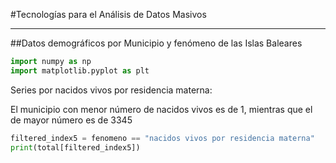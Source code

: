 #Tecnologías para el Análisis de Datos Masivos
***
##Datos demográficos por Municipio y fenómeno de las Islas Baleares

```python
import numpy as np
import matplotlib.pyplot as plt
```
Series por nacidos vivos por residencia materna:

El municipio con menor número de nacidos vivos es de 1, mientras que el de mayor número es de 3345

```python
filtered_index5 = fenomeno == "nacidos vivos por residencia materna"
print(total[filtered_index5])
```


```python

```

```python

```